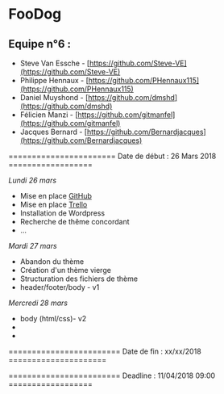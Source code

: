 # FooDog


## Equipe n°6 :


- Steve Van Essche -  [https://github.com/Steve-VE](https://github.com/Steve-VE)
- Philippe Hennaux -  [https://github.com/PHennaux115](https://github.com/PHennaux115)
- Daniel Muyshond -  [https://github.com/dmshd](https://github.com/dmshd)
- Félicien Manzi - [https://github.com/gitmanfel](https://github.com/gitmanfel)
- Jacques Bernard - [https://github.com/Bernardjacques](https://github.com/Bernardjacques)

======================= Date de début : 26 Mars 2018 ==================


*Lundi 26 mars*
  - Mise en place [GitHub](https://github.com/Steve-VE/team-six)
  - Mise en place [Trello](https://trello.com/b/JnTiSL6a/le-blog-foodog)
  - Installation de Wordpress
  - Recherche de thême concordant
  - ...
  
*Mardi 27 mars*
  - Abandon du thème
  - Création d'un thème vierge
  - Structuration des fichiers de thème
  - header/footer/body - v1
  
*Mercredi 28 mars*
  - body (html/css)- v2
  - 
  - 
  
  
======================== Date de fin : xx/xx/2018 =====================

======================== Deadline : 11/04/2018 09:00 ==================
